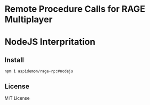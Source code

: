 # Remote Procedure Calls for RAGE Multiplayer
# NodeJS Interpritation

## Install
`npm i aspidemon/rage-rpc#nodejs`

## License
MIT License